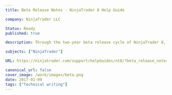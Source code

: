 ```yaml
---
title: Beta Release Notes - NinjaTrader 8 Help Guide

company: NinjaTrader LLC

Status: Ready
published: true

description: Through the two-year beta release cycle of NinjaTrader 8, I was responsible for compiling and writing release notes that described the changes for each iteration up until the final release candidate.

subjects: ["NinjaTrader"]

URL: https://ninjatrader.com/support/helpGuides/nt8/?beta_release_notes.htm

canonical_url: false
cover_image: /work/images/beta.png
date: 2017-01-09
tags: ["Technical writing"]
---
```

